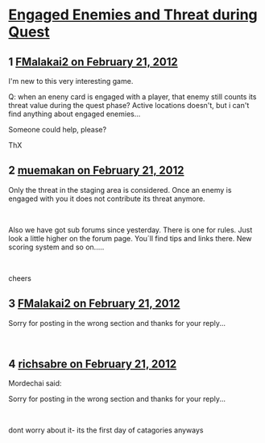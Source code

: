 # [Engaged Enemies and Threat during Quest](https://community.fantasyflightgames.com/topic/60752-engaged-enemies-and-threat-during-quest/)

## 1 [FMalakai2 on February 21, 2012](https://community.fantasyflightgames.com/topic/60752-engaged-enemies-and-threat-during-quest/?do=findComment&comment=596843)

I'm new to this very interesting game.

Q: when an eneny card is engaged with a player, that enemy still counts its threat value during the quest phase? Active locations doesn't, but i can't find anything about engaged enemies...

Someone could help, please?

ThX

## 2 [muemakan on February 21, 2012](https://community.fantasyflightgames.com/topic/60752-engaged-enemies-and-threat-during-quest/?do=findComment&comment=596846)

Only the threat in the staging area is considered.
Once an enemy is engaged with you it does not contribute its threat anymore.

 

Also we have got sub forums since yesterday. There is one for rules. Just look a little higher on the forum page. You´ll find tips and links there. New scoring system and so on.....

 

cheers

## 3 [FMalakai2 on February 21, 2012](https://community.fantasyflightgames.com/topic/60752-engaged-enemies-and-threat-during-quest/?do=findComment&comment=596914)

Sorry for posting in the wrong section and thanks for your reply...

 

## 4 [richsabre on February 21, 2012](https://community.fantasyflightgames.com/topic/60752-engaged-enemies-and-threat-during-quest/?do=findComment&comment=596917)

Mordechai said:

Sorry for posting in the wrong section and thanks for your reply...

 



dont worry about it- its the first day of catagories anyways

